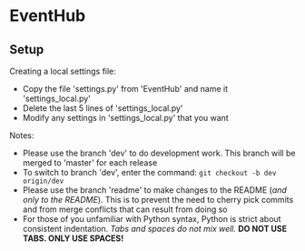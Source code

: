 EventHub
========

Setup
-----
Creating a local settings file:  
* Copy the file 'settings.py' from 'EventHub' and name it 
  'settings_local.py'
* Delete the last 5 lines of 'settings_local.py'
* Modify any settings in 'settings_local.py' that you want

Notes:  
* Please use the branch 'dev' to do development work. This branch 
  will be merged to 'master' for each release
* To switch to branch 'dev', enter the command: 
  `git checkout -b dev origin/dev`
* Please use the branch 'readme' to make changes to the README (_and_
  _only to the README_). This is to prevent the need to cherry pick 
  commits and from merge conflicts that can result from doing so
* For those of you unfamiliar with Python syntax, Python is strict 
  about consistent indentation. _Tabs and spaces do not mix well._ 
  **DO NOT USE TABS. ONLY USE SPACES!**
